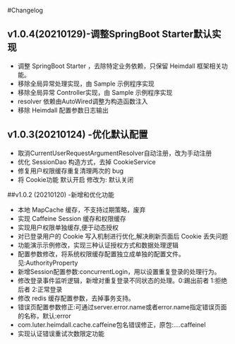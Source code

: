 #Changelog
## v1.0.4(20210129)-调整SpringBoot Starter默认实现

* 调整 SpringBoot Starter ，去除特定业务依赖，只保留 Heimdall 框架相关功能。
* 移除全局异常处理实现，由 Sample 示例程序实现
* 移除全局异常 Controller实现，由 Sample 示例程序实现
* resolver 依赖由AutoWired调整为构造函数注入
* 移除 Heimdall 配置参数日志输出
    

## v1.0.3(20210124) -优化默认配置

* 取消CurrentUserRequestArgumentResolver自动注册，改为手动注册
* 优化 SessionDao 构造方式，去掉 CookieService
* 修复用户权限缓存重复清理两次的 bug
* 将 Cookie功能 默认开启 修改为: 默认关闭


##v1.0.2 (20210120) -新增和优化功能
* 本地 MapCache 缓存，不支持过期策略，废弃
* 实现 Caffeine Session 缓存和权限缓存
* 实现用户权限单独缓存,便于动态授权
* 对已登录用户的 Cookie 写入机制进行优化,解决刷新页面后 Cookie 丢失问题
* 功能演示示例修改，实现三种认证授权方式和数据处理逻辑
* 配置参数修改，将系统权限缓存配置独立成单独的配置文件。见:AuthorityProperty
* 新增Session配置参数:concurrentLogin，用以设置重复登录的处理行为。
* 修改登录事件监听逻辑，新增对重复登录不同状态的处理。0:踢出前者 1:拒绝后者 2:正常登录
* 修改 redis 缓存配置参数，去掉事务支持。
* 错误页配置参数修正:可通过server.error.name或者error.name指定错误页面的名称，默认:error
* com.luter.heimdall.cache.caffeine包名错误修正，原包:....caffeinel
* 实现认证错误重试次数限定功能

